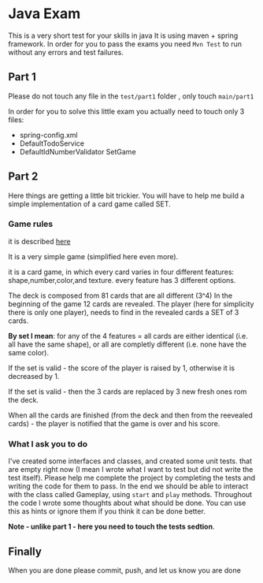 # Java Exam

This is a very short test for your skills in java
It is using maven + spring framework.
In order for you to pass the exams you need ``Mvn Test``
to run without any errors and test failures.

## Part 1
Please do not touch any file in the ``test/part1`` folder ,
only touch ``main/part1``

In order for you to solve this little exam you actually
need to touch only 3 files:
* spring-config.xml
* DefaultTodoService
* DefaultIdNumberValidator
SetGame

## Part 2
Here things are getting a little bit trickier. You will have
to help me build a simple implementation of a card game called
SET. 

### Game rules
it is described [here](https://en.wikipedia.org/wiki/Set_%28card_game%29)


It is a very simple game (simplified here even more).

it is a card game, in which every card varies in four different
features: shape,number,color,and texture. every feature has 3 different options.

The deck is composed from 81 cards that are all different (3^4)
In the beginning of the game 12 cards are revealed.
The player (here for simplicity there is only one player),
needs to find in the revealed cards  a SET of 3 cards.

**By set I mean**:
for any of the 4 features = all cards are either  identical
(i.e. all have the same shape), or all are completly different (i.e.
none have the same color).

If the set is valid - the score of the player is raised by 1, otherwise
it is decreased by 1.

If the set is valid - then the 3 cards are replaced by
3 new fresh ones rom the deck.

When all the cards are finished (from the deck and then from the reevealed 
cards) - the player is notified that the game is over and his score.

 ### What I ask you to do
 
 I've created some interfaces and classes, and created some unit tests.
that are empty right now (I mean I wrote what I want to test but
did not write the test itself). 
Please help me complete the project by completing the tests and 
writing the code for them to pass. In the end we should be able
to interact with the class called Gameplay, using `start` and
`play` methods. 
 Throughout the code I wrote some thoughts about what should be done.
 You can use this as hints or ignore them if you think it can
 be done better.
 
 **Note - unlike part 1 - here you need to touch the tests sedtion**.
 
 ## Finally

When you are done please commit, push, and let us know
you are done